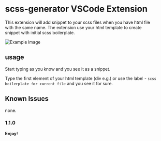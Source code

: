 # scss-generator  VSCode Extension

This extension will add snippet to your scss files when you have html file with the same name.
The extension use your html template to create snippet with initial scss boilerplate.

![Example Image](https://i.imgur.com/zzmAm6c.gif)

## usage

Start typing as you know and you see it as a snippet.

Type the first element of your html template (div e.g.) or use the label - `scss boilerplate for current file` and you see it for sure.

## Known Issues

none.

### 1.1.0

**Enjoy!**